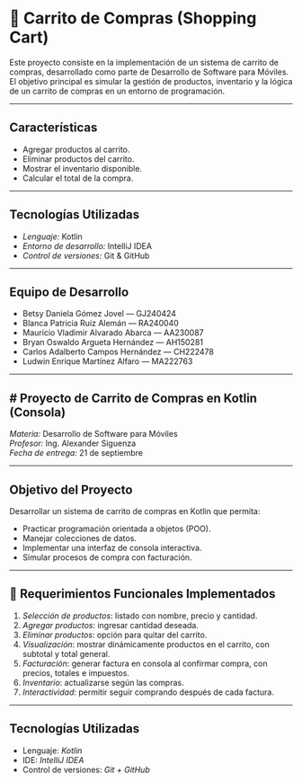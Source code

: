 # 🛒 Carrito de Compras (Shopping Cart)

Este proyecto consiste en la implementación de un sistema de carrito de compras, desarrollado como parte de  Desarrollo de Software para Móviles.  
El objetivo principal es simular la gestión de productos, inventario y la lógica de un carrito de compras en un entorno de programación.

---

## Características
- Agregar productos al carrito.
- Eliminar productos del carrito.
- Mostrar el inventario disponible.
- Calcular el total de la compra.

---

##  Tecnologías Utilizadas
- *Lenguaje:* Kotlin  
- *Entorno de desarrollo:* IntelliJ IDEA  
- *Control de versiones:* Git & GitHub  

---

##  Equipo de Desarrollo

- Betsy Daniela Gómez Jovel — GJ240424  
- Blanca Patricia Ruíz Alemán — RA240040  
- Mauricio Vladimir Alvarado Abarca — AA230087 
- Bryan Oswaldo Argueta Hernández — AH150281 
- Carlos Adalberto Campos Hernández — CH222478
- Ludwin Enrique Martínez Alfaro — MA222763

---

## #  Proyecto de Carrito de Compras en Kotlin (Consola)

*Materia:*  Desarrollo de Software para Móviles  
*Profesor:* Ing. Alexander Siguenza  
*Fecha de entrega:* 21 de septiembre  

---

##  Objetivo del Proyecto
Desarrollar un sistema de carrito de compras en Kotlin que permita:
- Practicar programación orientada a objetos (POO).
- Manejar colecciones de datos.
- Implementar una interfaz de consola interactiva.
- Simular procesos de compra con facturación.

---

## 📌 Requerimientos Funcionales Implementados
1. *Selección de productos*: listado con nombre, precio y cantidad.  
2. *Agregar productos*: ingresar cantidad deseada.  
3. *Eliminar productos*: opción para quitar del carrito.  
4. *Visualización*: mostrar dinámicamente productos en el carrito, con subtotal y total general.  
5. *Facturación*: generar factura en consola al confirmar compra, con precios, totales e impuestos.  
6. *Inventario*: actualizarse según las compras.  
7. *Interactividad*: permitir seguir comprando después de cada factura.  

---

##  Tecnologías Utilizadas
- Lenguaje: *Kotlin*  
- IDE: *IntelliJ IDEA*  
- Control de versiones: *Git + GitHub*
